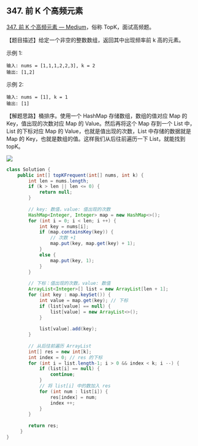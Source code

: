 ## 347. 前 K 个高频元素

[347. 前 K 个高频元素 — Medium](https://leetcode-cn.com/problems/top-k-frequent-elements/)，俗称 TopK，面试高频题。

【题目描述】给定一个非空的整数数组，返回其中出现频率前 k 高的元素。

示例 1:

```
输入: nums = [1,1,1,2,2,3], k = 2
输出: [1,2]
```


示例 2:

```
输入: nums = [1], k = 1
输出: [1]
```

【解题思路】桶排序。使用一个 HashMap 存储数组，数组的值对应 Map 的 Key，值出现的次数对应 Map 的 Value。然后再将这个 Map 存到一个 List 中，List 的下标对应 Map 的 Value，也就是值出现的次数，List 中存储的数据就是 Map 的 Key，也就是数组的值。这样我们从后往前遍历一下 List，就能找到 topK。

![](https://cs-wiki.oss-cn-shanghai.aliyuncs.com/img/20210309162849.png)

```java
class Solution {
    public int[] topKFrequent(int[] nums, int k) {
        int len = nums.length;
        if (k > len || len <= 0) {
            return null;
        }
        
        // key: 数值，value: 值出现的次数
        HashMap<Integer, Integer> map = new HashMap<>();
        for (int i = 0; i < len; i ++) {
            int key = nums[i];
            if (map.containsKey(key)) {
                // 次数 +1
                map.put(key, map.get(key) + 1);
            }
            else {
                map.put(key, 1);
            }
        }
        
        // 下标：值出现的次数，value: 数值
        ArrayList<Integer>[] list = new ArrayList[len + 1];
        for (int key : map.keySet()) {
            int value = map.get(key); // 下标
            if (list[value] == null) {
                list[value] = new ArrayList<>();
            }
            
            list[value].add(key);
        }
        
        // 从后往前遍历 ArrayList
        int[] res = new int[k];
        int index = 0; // res 的下标
        for (int i = list.length-1; i > 0 && index < k; i --) {
            if (list[i] == null) {
                continue;
            }
            // 将 list[i] 中的数加入 res
            for (int num : list[i]) {
                res[index] = num;
                index ++;
            }
        }
        
        return res;
     }
}
```